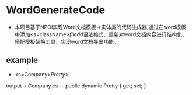 # WordGenerateCode
* 本项目基于NPOI实现Word文档模板->实体类的代码生成器,通过在word模板中添加<s=className>$filedd$<e>语法格式、重新对word文档内容进行结构化、搭配模板替换工具、实现word文档导出功能。
## example
  * <s=Company>$Pretty$> <e>
  
  output->
  Company.cs
  -- public dynamic Pretty { get; set; }
  
